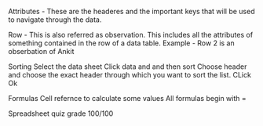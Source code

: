Attributes - These are the headeres and the important keys that will be used to navigate through the data.

Row - This is also referred as observation. This includes all the attributes of something contained in the row of a data table.
Example - Row 2 is an obserbation of Ankit 

Sorting 
Select the data sheet 
Click data and and then sort 
Choose header and choose the exact header through which you want to sort the list.
CLick Ok 

Formulas 
Cell refernce to calculate some values 
All formulas begin with = 

Spreadsheet quiz grade 100/100